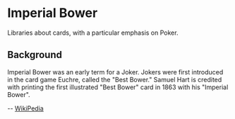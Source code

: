 # Imperial Bower

Libraries about cards, with a particular emphasis on Poker.

## Background

Imperial Bower was an early term for a Joker. Jokers were first introduced in the card game Euchre, called the "Best Bower."  Samuel Hart is credited with printing the first illustrated "Best Bower" card in 1863 with his "Imperial Bower". 

-- [WikiPedia](https://en.wikipedia.org/wiki/Joker_(playing_card))

